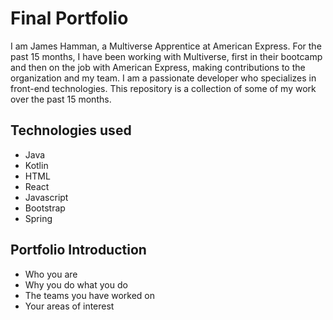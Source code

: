 # Final Portfolio

I am James Hamman, a Multiverse Apprentice at American Express. For the past 15 months, I have been working with Multiverse, first in their bootcamp and then on the job with American Express, making contributions to the organization and my team. I am a passionate developer who specializes in front-end technologies. This repository is a collection of some of my work over the past 15 months.

## Technologies used
- Java
- Kotlin
- HTML
- React
- Javascript
- Bootstrap
- Spring


## Portfolio Introduction
- Who you are
- Why you do what you do
- The teams you have worked on
- Your areas of interest
